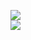 [![](https://img.shields.io/badge/Made%20With-Github%20Spray-lightgrey.svg?style=for-the-badge&logo=github)](https://github.com/Annihil/github-spray#28019)  
[![](https://i.imgur.com/2DrTn0Z.gif)](https://github.com/Annihil/github-spray)